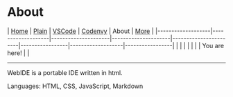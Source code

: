 # About

| [Home](README.md) | [Plain](PLAIN.md) | [VSCode](VSCODE.md) | [Codenvy](CODENVY.md) | About | [More](MORE.md) |
|-------------------|-------------------|---------------------|---------------------|-----------------------|-----------------|-------------------|-----------------|
|                   |                   |                     |                     |                       |                 | You are here!     |                 |

---

WebIDE is a portable IDE written in html.

Languages: HTML, CSS, JavaScript, Markdown
